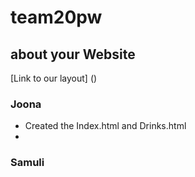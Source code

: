 # team20pw
 
## about your Website
[Link to our layout]
()
### Joona
- Created the Index.html and Drinks.html
- 
### Samuli